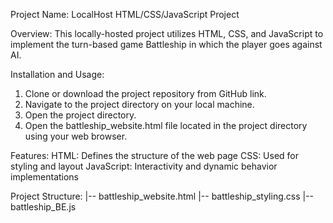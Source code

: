 Project Name: LocalHost HTML/CSS/JavaScript Project

Overview:
This locally-hosted project utilizes HTML, CSS, and JavaScript to implement the turn-based game Battleship in which the player goes against AI.

Installation and Usage:
  1. Clone or download the project repository from GitHub link.
  2. Navigate to the project directory on your local machine.
  3. Open the project directory.
  4. Open the battleship_website.html file located in the project directory using your web browser.

Features:
  HTML: Defines the structure of the web page
  CSS: Used for styling and layout
  JavaScript: Interactivity and dynamic behavior implementations

Project Structure:
|-- battleship_website.html
|-- battleship_styling.css
|-- battleship_BE.js
